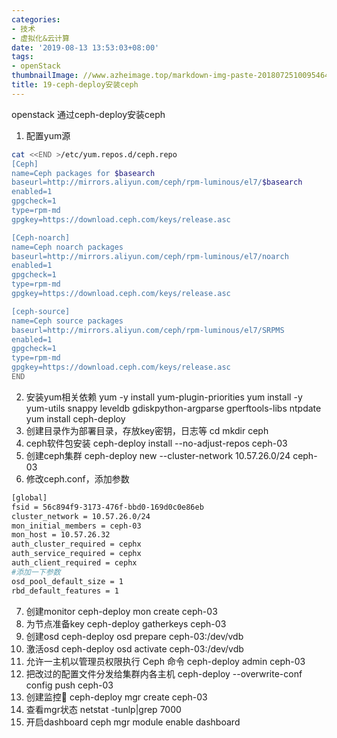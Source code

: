 ```yaml
---
categories:
- 技术
- 虚拟化&云计算
date: '2019-08-13 13:53:03+08:00'
tags:
- openStack
thumbnailImage: //www.azheimage.top/markdown-img-paste-20180725100954649.png
title: 19-ceph-deploy安装ceph
---
```

openstack 通过ceph-deploy安装ceph
<!--more-->

1. 配置yum源
```bash
cat <<END >/etc/yum.repos.d/ceph.repo
[Ceph]
name=Ceph packages for $basearch
baseurl=http://mirrors.aliyun.com/ceph/rpm-luminous/el7/$basearch
enabled=1
gpgcheck=1
type=rpm-md
gpgkey=https://download.ceph.com/keys/release.asc

[Ceph-noarch]
name=Ceph noarch packages
baseurl=http://mirrors.aliyun.com/ceph/rpm-luminous/el7/noarch
enabled=1
gpgcheck=1
type=rpm-md
gpgkey=https://download.ceph.com/keys/release.asc

[ceph-source]
name=Ceph source packages
baseurl=http://mirrors.aliyun.com/ceph/rpm-luminous/el7/SRPMS
enabled=1
gpgcheck=1
type=rpm-md
gpgkey=https://download.ceph.com/keys/release.asc
END
```
2. 安装yum相关依赖
yum -y install yum-plugin-priorities
yum install -y yum-utils snappy leveldb gdiskpython-argparse gperftools-libs ntpdate
yum install ceph-deploy
3. 创建目录作为部署目录，存放key密钥，日志等
cd 
mkdir ceph
4. ceph软件包安装
ceph-deploy install --no-adjust-repos ceph-03
5. 创建ceph集群
ceph-deploy new --cluster-network 10.57.26.0/24  ceph-03
6. 修改ceph.conf，添加参数
```bash
[global]
fsid = 56c894f9-3173-476f-bbd0-169d0c0e86eb
cluster_network = 10.57.26.0/24
mon_initial_members = ceph-03
mon_host = 10.57.26.32
auth_cluster_required = cephx
auth_service_required = cephx
auth_client_required = cephx
#添加一下参数
osd_pool_default_size = 1
rbd_default_features = 1
```
7. 创建monitor
ceph-deploy mon create ceph-03
8. 为节点准备key
ceph-deploy gatherkeys ceph-03
9. 创建osd
ceph-deploy osd prepare ceph-03:/dev/vdb
10. 激活osd
ceph-deploy osd activate ceph-03:/dev/vdb
11. 允许一主机以管理员权限执行 Ceph 命令
ceph-deploy admin ceph-03
12. 把改过的配置文件分发给集群内各主机
ceph-deploy --overwrite-conf config push ceph-03
13. 创建监控
ceph-deploy mgr create ceph-03
14. 查看mgr状态
netstat -tunlp|grep 7000
15. 开启dashboard
ceph mgr module enable dashboard